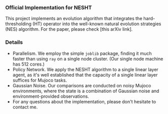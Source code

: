 
### Official Implementation for NESHT

This project implements an evolution algorithm that integrates the hard-thresholding (HT) operator into the well-known natural evolution strategies (NES) algorithm. For the paper, please check [this arXiv link].

### Details

- Parallelism. We employ the simple <code>joblib</code> package, finding it much faster than using <code>ray</code> on a single node cluster. (Our single node machine has 512 cores.)
- Policy Network. We apply the NESHT algorithm to a single linear layer agent, as it's well established that the capacity of a single linear layer suffices for Mujoco tasks.
- Gaussian Noise. Our comparisons are conducted on noisy Mujoco environments, where the state is a combination of Gaussian noise and environment-provided observations.
- For any questions about the implementation, please don't hesitate to contact me.
